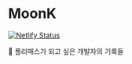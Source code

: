 # MoonK

[![Netlify Status](https://api.netlify.com/api/v1/badges/9c749cbb-1a1b-40c0-89f7-3b0c15d6dfdc/deploy-status)](https://app.netlify.com/sites/moonk/deploys)

💾 폴리매스가 되고 싶은 개발자의 기록들
